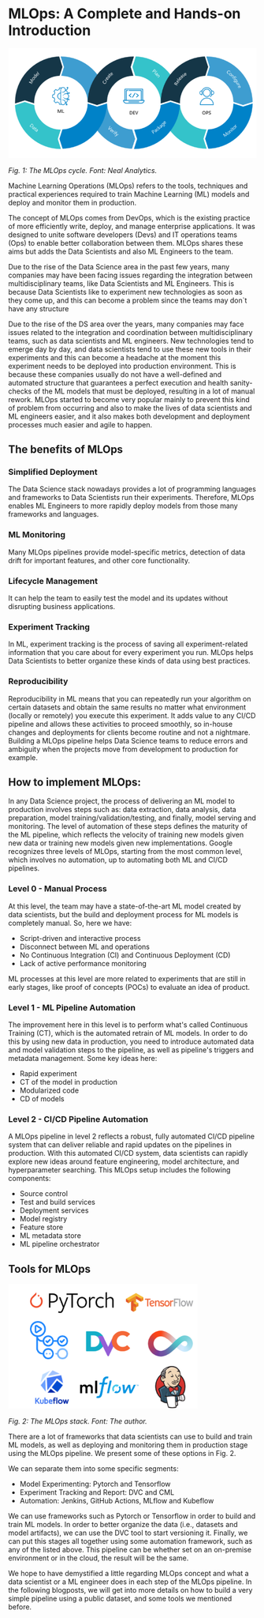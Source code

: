 # MLOps: A Complete and Hands-on Introduction

<img src="./images/MLOps.png" alt="MLOps-Cycle" width="600"/>

*Fig. 1: The MLOps cycle. Font: Neal Analytics.*

<!-- ![MLOps-Cycle](./images/MLOps.png) -->

Machine Learning Operations (MLOps) refers to the tools, techniques and practical experiences required to train  Machine Learning (ML) models and deploy and monitor them in production.

The concept of MLOps comes from DevOps, which is the existing practice of more efficiently write, deploy, and manage enterprise applications. It was designed to unite software developers (Devs) and IT operations teams (Ops) to enable better collaboration between them. MLOps shares these aims but adds the Data Scientists and also ML Engineers to the team. 

Due to the rise of the Data Science area in the past few years, many companies may have been facing issues regarding the integration between multidisciplinary teams, like Data Scientists and ML Engineers. This is because Data Scientists like to experiment new technologies as soon as they come up, and this can become a problem since the teams may don`t have any structure 

Due to the rise of the DS area over the years, many companies may face issues related to the integration and coordination between multidisciplinary teams, such as data scientists and ML engineers. New technologies tend to emerge day by day, and data scientists tend to use these new tools in their experiments and this can become a headache at the moment this experiment needs to be deployed into production environment. This is because these companies usually do not have a well-defined and automated structure that guarantees a perfect execution and health sanity-checks of the ML models that must be deployed, resulting in a lot of manual rework. MLOps started to become very popular mainly to prevent this kind of problem from occurring and also to make the lives of data scientists and ML engineers easier, and it also makes both development and deployment processes much easier and agile to happen.

## The benefits of MLOps

### Simplified Deployment

The Data Science stack nowadays provides a lot of programming languages and frameworks to Data Scientists run their experiments. Therefore, MLOps enables ML Engineers to more rapidly deploy models from those many frameworks and languages.

### ML Monitoring

Many MLOps pipelines provide model-specific metrics, detection of data drift for important features, and other core functionality.

### Lifecycle Management

It can help the team to easily test the model and its updates without disrupting business applications.

### Experiment Tracking

In ML, experiment tracking is the process of saving all experiment-related information that you care about for every experiment you run. MLOps helps Data Scientists to better organize these kinds of data using best practices.

### Reproducibility

Reproducibility in ML means that you can repeatedly run your algorithm on certain datasets and obtain the same results no matter what environment (locally or remotely) you execute this experiment. It adds value to any CI/CD pipeline and allows these activities to proceed smoothly, so in-house changes and deployments for clients become routine and not a nightmare. Building a MLOps pipeline helps Data Science teams to reduce errors and ambiguity when the projects move from development to production for example.

## How to implement MLOps:

In any Data Science project, the process of delivering an ML model to production involves steps such as: data extraction, data analysis, data preparation, model training/validation/testing, and finally, model serving and monitoring. The level of automation of these steps defines the maturity of the ML pipeline, which reflects the velocity of training new models given new data or training new models given new implementations. Google recognizes three levels of MLOps, starting from the most common level, which involves no automation, up to automating both ML and CI/CD pipelines.

### Level 0 - Manual Process

At this level, the team may have a state-of-the-art ML model created by data scientists, but the build and deployment process for ML models is completely manual. So, here we have:

- Script-driven and interactive process
- Disconnect between ML and operations
- No Continuous Integration (CI) and Continuous Deployment (CD)
- Lack of active performance monitoring

ML processes at this level are more related to experiments that are still in early stages, like proof of concepts (POCs) to evaluate an idea of product.

### Level 1 - ML Pipeline Automation

The improvement here in this level is to perform what's called Continuous Training (CT), which is the automated retrain of ML models. In order to do this by using new data in production, you need to introduce automated data and model validation steps to the pipeline, as well as pipeline's triggers and metadata management. Some key ideas here:

- Rapid experiment
- CT of the model in production
- Modularized code
- CD of models

### Level 2 - CI/CD Pipeline Automation

A MLOps pipeline in level 2 reflects a robust, fully automated CI/CD pipeline system that can deliver reliable and rapid updates on the pipelines in production. With this automated CI/CD system, data scientists can rapidly explore new ideas around feature engineering, model architecture, and hyperparameter searching. This MLOps setup includes the following components:

- Source control
- Test and build services
- Deployment services
- Model registry
- Feature store
- ML metadata store
- ML pipeline orchestrator

## Tools for MLOps
<img src="./images/MLOps-Stack.png" alt="MLOps-Stack" width="384"/>

*Fig. 2: The MLOps stack. Font: The author.*

<!-- ![MLOps-Stack](./images/MLOps-Stack.png) -->

There are a lot of frameworks that data scientists can use to build and train ML models, as well as deploying and monitoring them in production stage using the MLOps pipeline. We present some of these options in Fig. 2.

We can separate them into some specific segments:
- Model Experimenting: Pytorch and Tensorflow
- Experiment Tracking and Report: DVC and CML
- Automation: Jenkins, GitHub Actions, MLflow and Kubeflow

We can use frameworks such as Pytorch or Tensorflow in order to build and train ML models. In order to better organize the data (i.e., datasets and model artifacts), we can use the DVC tool to start versioning it. Finally, we can put this stages all together using some automation framework, such as any of the listed above. This pipeline can be whether set on an on-premise environment or in the cloud, the result will be the same.

We hope to have demystified a little regarding MLOps concept and what a data scientist or a ML engineer does in each step of the MLOps pipeline. In the following blogposts, we will get into more details on how to build a very simple pipeline using a public dataset, and some tools we mentioned before.